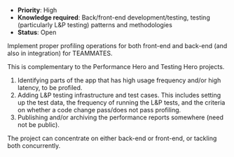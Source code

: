 * **Priority**: High
* **Knowledge required**: Back/front-end development/testing, testing (particularly L&P testing) patterns and methodologies
* **Status**: Open

Implement proper profiling operations for both front-end and back-end (and also in integration) for TEAMMATES.

This is complementary to the Performance Hero and Testing Hero projects.

1. Identifying parts of the app that has high usage frequency and/or high latency, to be profiled.
1. Adding L&P testing infrastructure and test cases. This includes setting up the test data, the frequency of running the L&P tests, and the criteria on whether a code change pass/does not pass profiling.
1. Publishing and/or archiving the performance reports somewhere (need not be public).

The project can concentrate on either back-end or front-end, or tackling both concurrently.
